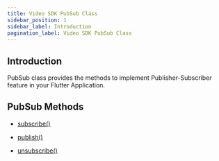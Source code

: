 ```yaml
---
title: Video SDK PubSub Class
sidebar_position: 1
sidebar_label: Introduction
pagination_label: Video SDK PubSub Class
---
```


<div class="sdk-api-ref">

## Introduction

PubSub class provides the methods to implement Publisher-Subscriber feature in your Flutter Application.

## PubSub Methods

<div class="row">

<div  class="col col--4 margin-bottom--lg" >

- [subscribe()](methods#subscribe)

</div>

<div  class="col col--4 margin-bottom--lg" >

- [publish()](methods#publish)

</div>

<div  class="col col--4 margin-bottom--lg" >

- [unsubscribe()](methods#unsubscribe)

</div>
</div>
</div>
